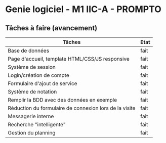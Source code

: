 Genie logiciel - M1 IIC-A - PROMPTO
===================================

Tâches à faire (avancement)
---------------------------

|Tâches                                                 | Etat |
|-------------------------------------------------------|------|
|Base de données                                        | fait |
|Page d'accueil, template HTML/CSS/JS responsive        | fait |
|Système de session                                     | fait |
|Login/création de compte                               | fait |
|Formulaire d'ajout de service                          | fait |
|Système de notation                                    | fait |
|Remplir la BDD avec des données en exemple             | fait |
|Réduction du formulaire de connexion lors de la visite | fait |
|Messagerie interne                                     | fait |
|Recherche "intelligente"                               | fait |
|Gestion du planning                                    | fait |
